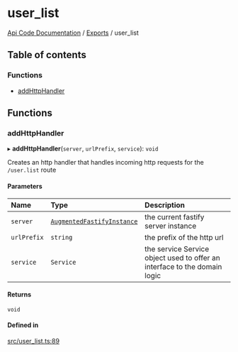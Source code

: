 # user\_list
 
[Api Code Documentation](../README.md) / [Exports](../modules.md) / user\_list

## Table of contents

### Functions

- [addHttpHandler](user_list.md#addhttphandler)

## Functions

### addHttpHandler

▸ **addHttpHandler**(`server`, `urlPrefix`, `service`): `void`

Creates an http handler that handles incoming http requests for the `/user.list` route

#### Parameters

| Name | Type | Description |
| :------ | :------ | :------ |
| `server` | [`AugmentedFastifyInstance`](../interfaces/types.AugmentedFastifyInstance.md) | the current fastify server instance |
| `urlPrefix` | `string` | the prefix of the http url |
| `service` | `Service` | the service Service object used to offer an interface to the domain logic |

#### Returns

`void`

#### Defined in

[src/user_list.ts:89](https://github.com/openkfw/TruBudget/blob/1602d8b/api/src/user_list.ts#L89)
